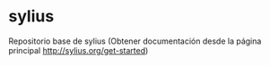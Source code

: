 # sylius
Repositorio base de sylius (Obtener documentación desde la página principal http://sylius.org/get-started)
